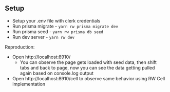Setup
----

- Setup your .env file with clerk credentials
- Run prisma  migrate - `yarn rw prisma migrate dev`
- Run prisma seed - `yarn rw prisma db seed`
- Run dev server - `yarn rw dev`

Reproduction:
- Open http://localhost:8910/
  - You can observe the page gets loaded with seed data, then shift tabs and back to page, now you can see the data getting pulled again based on console.log output
- Open http://localhost:8910/cell to observe same behavior using RW Cell implementation
